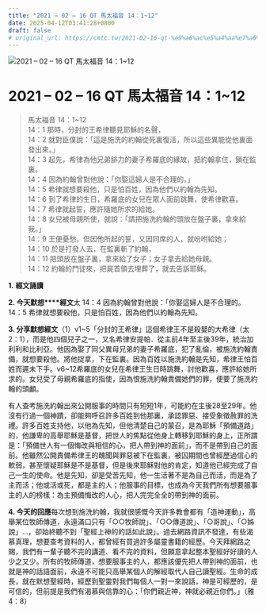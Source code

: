 ```yaml
---
title: "2021 – 02 – 16 QT 馬太福音 14：1~12"
date: 2025-04-12T03:41:28+0800
draft: false
# original_url: https://cmtc.tw/2021-02-16-qt-%e9%a6%ac%e5%a4%aa%e7%a6%8f%e9%9f%b3-14%ef%bc%9a112
---
```


![2021 – 02 – 16 QT 馬太福音 14：1~12](/images/qt.jpg   "2021 – 02 – 16 QT 馬太福音 14：1~12")

# 2021 – 02 – 16 QT 馬太福音 14：1~12

> 馬太福音 14：1~12  
> 14：1 那時，分封的王希律聽見耶穌的名聲，  
> 14：2 就對臣僕說：「這是施洗的約翰從死裏復活，所以這些異能從他裏面發出來。」  
> 14：3 起先，希律為他兄弟腓力的妻子希羅底的緣故，把約翰拿住，鎖在監裏。  
> 14：4 因為約翰曾對他說：「你娶這婦人是不合理的。」  
> 14：5 希律就想要殺他，只是怕百姓，因為他們以約翰為先知。  
> 14：6 到了希律的生日，希羅底的女兒在眾人面前跳舞，使希律歡喜。  
> 14：7 希律就起誓，應許隨她所求的給她。  
> 14：8 女兒被母親所使，就說：「請把施洗約翰的頭放在盤子裏，拿來給我。」  
> 14：9 王便憂愁，但因他所起的誓，又因同席的人，就吩咐給她；  
> 14：10 於是打發人去，在監裏斬了約翰，  
> 14：11 把頭放在盤子裏，拿來給了女子；女子拿去給她母親。  
> 14：12 約翰的門徒來，把屍首領去埋葬了，就去告訴耶穌。

**1.** **經文誦讀**

**2. 今天默想****經文**太 14：4 因為約翰曾對他說：「你娶這婦人是不合理的。  
14：5 希律就想要殺他，只是怕百姓，因為他們以約翰為先知。

**3. 分享默想經文**（1）v1~5「分封的王希律」這個希律王不是殺嬰的大希律（太2：1），而是他四個兒子之一，又名希律安提帕．從主前4年至主後39年，統治加利利和比利亞。他因為娶了同父異母兄弟的妻子希羅底，犯了亂倫，被施洗約翰責備，就想要殺他。將他捉拿，下在監裏。因為百姓以施洗約翰是先知，希律王怕百姓而遲未下手。v6~12希羅底的女兒在希律王生日時跳舞，討他歡喜，應許給她所求的。女兒受了母親希羅底的指使，因為恨施洗約翰責備她們的罪，便要了施洗約翰的頭顱。

有人查考施洗約翰出來公開服事的時間只有短短1年，可能約在主後28至29年。他沒有行過一個神蹟，卻能夠呼召許多百姓到他那裏，承認罪惡、接受象徵赦罪的洗禮。許多百姓支持他，以他為先知，但他清楚自己的蒙召，是為耶穌「預備道路」的，他謙卑的高舉耶穌是基督，把世人的焦點從他身上轉移到耶穌的身上，正所謂是：「預備世人有一個悔改與相信的心，把人帶到神的面前」，而不是帶到自己的面前。他雖然公開責備希律王的醜聞與罪惡被下在監裏，被囚期間也曾經歷過信心的軟弱，甚至懷疑耶穌是不是基督，但是後來耶穌對他的肯定，知道他已經完成了自己一生的使命。他是先知，卻是受苦先知，他一生活著不是為自己而活，而是為了主而活；他或活或死，都是主的人；他服事的目標，也成為今天我們所有想要服事主的人的榜樣：為主預備悔改的人心，把人完完全全的帶到神的面前。

**4. 今天的回應**每次想到施洗約翰，我就很感慨今天許多教會都有「造神運動」，高舉某位牧師傳道，永遠滿口只有「○○牧師說」、「○○傳道說」、「○哥說」、「○姊說」…，卻始終聽不到「聖經上神的的話如此說」。過去網路資訊不發達，有些渴慕真理，想要查考資料的人，都曾經有買過許多屬靈書籍的經歷。今天拜網路之賜，我們有一輩子聽不完的講道、看不完的資料，但願意拿起整本聖經好好讀的人少之又少。所有的牧師傳道，想要服事主的人，都應該優先把人帶到神的面前，也就是神的話語面前，永遠不可能只高舉某個人的解經取代人自己讀聖經。生命的成長，就在默想聖經時，經歷到聖靈對我們每個人一對一來說話，神是可經歷的，是可信的，但前提是我們有渴慕與信靠的心：「你們親近神，神就必親近你們。」（雅4：8）